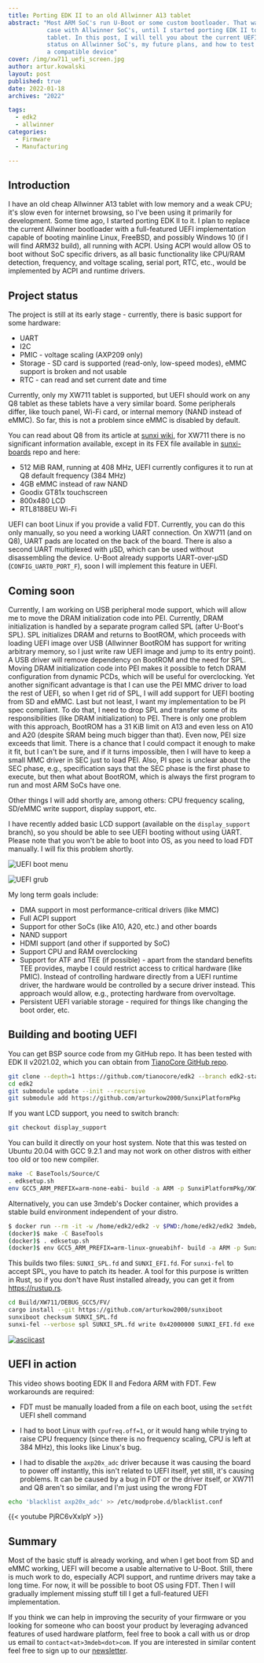```yaml
---
title: Porting EDK II to an old Allwinner A13 tablet
abstract: "Most ARM SoC's run U-Boot or some custom bootloader. That was the
           case with Allwinner SoC's, until I started porting EDK II to my A13
           tablet. In this post, I will tell you about the current UEFI support
           status on Allwinner SoC's, my future plans, and how to test UEFI on
           a compatible device"
cover: /img/xw711_uefi_screen.jpg
author: artur.kowalski
layout: post
published: true
date: 2022-01-18
archives: "2022"

tags:
  - edk2
  - allwinner
categories:
  - Firmware
  - Manufacturing

---
```


## Introduction

I have an old cheap Allwinner A13 tablet with low memory and a weak CPU; it's
slow even for internet browsing, so I've been using it primarily for
development. Some time ago, I started porting EDK II to it. I plan to replace
the current Allwinner bootloader with a full-featured UEFI implementation
capable of booting mainline Linux, FreeBSD, and possibly Windows 10 (if I will
find ARM32 build), all running with ACPI. Using ACPI would allow OS to boot
without SoC specific drivers, as all basic functionality like CPU/RAM detection,
frequency, and voltage scaling, serial port, RTC, etc., would be implemented by
ACPI and runtime drivers.

## Project status

The project is still at its early stage - currently, there is basic support for
some hardware:

- UART
- I2C
- PMIC - voltage scaling (AXP209 only)
- Storage - SD card is supported (read-only, low-speed modes), eMMC support is
  broken and not usable
- RTC - can read and set current date and time

Currently, only my XW711 tablet is supported, but UEFI should work on any Q8
tablet as these tablets have a very similar board. Some peripherals differ, like
touch panel, Wi-Fi card, or internal memory (NAND instead of eMMC). So far, this
is not a problem since eMMC is disabled by default.

You can read about Q8 from its article at
[sunxi wiki](https://linux-sunxi.org/Q8), for XW711 there is no significant
information available, except in its FEX file available in
[sunxi-boards](https://github.com/linux-sunxi/sunxi-boards/blob/master/sys_config/a13/szenio_1207c4.fex)
repo and here:

- 512 MiB RAM, running at 408 MHz, UEFI currently configures it to run at Q8
  default frequency (384 MHz)
- 4GB eMMC instead of raw NAND
- Goodix GT81x touchscreen
- 800x480 LCD
- RTL8188EU Wi-Fi

UEFI can boot Linux if you provide a valid FDT. Currently, you can do this only
manually, so you need a working UART connection. On XW711 (and on Q8), UART pads
are located on the back of the board. There is also a second UART multiplexed
with µSD, which can be used without disassembling the device. U-Boot already
supports UART-over-µSD (`CONFIG_UART0_PORT_F`), soon I will implement this
feature in UEFI.

## Coming soon

Currently, I am working on USB peripheral mode support, which will allow me to
move the DRAM initialization code into PEI. Currently, DRAM initialization is
handled by a separate program called SPL (after U-Boot's SPL). SPL initializes
DRAM and returns to BootROM, which proceeds with loading UEFI image over USB
(Allwinner BootROM has support for writing arbitrary memory, so I just write raw
UEFI image and jump to its entry point). A USB driver will remove dependency on
BootROM and the need for SPL. Moving DRAM initialization code into PEI makes it
possible to fetch DRAM configuration from dynamic PCDs, which will be useful for
overclocking. Yet another significant advantage is that I can use the PEI MMC
driver to load the rest of UEFI, so when I get rid of SPL, I will add support
for UEFI booting from SD and eMMC. Last but not least, I want my implementation
to be PI spec compliant. To do that, I need to drop SPL and transfer some of its
responsibilities (like DRAM initialization) to PEI. There is only one problem
with this approach, BootROM has a 31 KiB limit on A13 and even less on A10 and
A20 (despite SRAM being much bigger than that). Even now, PEI size exceeds that
limit. There is a chance that I could compact it enough to make it fit, but I
can't be sure, and if it turns impossible, then I will have to keep a small MMC
driver in SEC just to load PEI. Also, PI spec is unclear about the SEC phase,
e.g., specification says that the SEC phase is the first phase to execute, but
then what about BootROM, which is always the first program to run and most ARM
SoCs have one.

Other things I will add shortly are, among others: CPU frequency scaling,
SD/eMMC write support, display support, etc.

I have recently added basic LCD support (available on the `display_support`
branch), so you should be able to see UEFI booting without using UART. Please
note that you won't be able to boot into OS, as you need to load FDT manually. I
will fix this problem shortly.

![UEFI boot menu](/img/xw711_uefi_screen.jpg)

![UEFI grub](/img/xw711_uefi_grub.jpg)

My long term goals include:

- DMA support in most performance-critical drivers (like MMC)
- Full ACPI support
- Support for other SoCs (like A10, A20, etc.) and other boards
- NAND support
- HDMI support (and other if supported by SoC)
- Support CPU and RAM overclocking
- Support for ATF and TEE (if possible) - apart from the standard benefits TEE
  provides, maybe I could restrict access to critical hardware (like PMIC).
  Instead of controlling hardware directly from a UEFI runtime driver, the
  hardware would be controlled by a secure driver instead. This approach would
  allow, e.g., protecting hardware from overvoltage.
- Persistent UEFI variable storage - required for things like changing the boot
  order, etc.

## Building and booting UEFI

You can get BSP source code from
my GitHub repo. It has been tested with EDK II v2021.02, which you can obtain
from [TianoCore GitHub repo](https://github.com/tianocore/edk2/).

```bash
git clone --depth=1 https://github.com/tianocore/edk2 --branch edk2-stable202102
cd edk2
git submodule update --init --recursive
git submodule add https://github.com/arturkow2000/SunxiPlatformPkg
```

If you want LCD support, you need to switch branch:

```bash
git checkout display_support
```

You can build it directly on your host system. Note that this was tested on
Ubuntu 20.04 with GCC 9.2.1 and may not work on other distros with either too
old or too new compiler.

```bash
make -C BaseTools/Source/C
. edksetup.sh
env GCC5_ARM_PREFIX=arm-none-eabi- build -a ARM -p SunxiPlatformPkg/XW711.dsc -t GCC5
```

Alternatively, you can use 3mdeb's Docker container, which provides a stable
build environment independent of your distro.

```bash
$ docker run --rm -it -w /home/edk2/edk2 -v $PWD:/home/edk2/edk2 3mdeb/edk2 /bin/bash
(docker)$ make -C BaseTools
(docker)$ . edksetup.sh
(docker)$ env GCC5_ARM_PREFIX=arm-linux-gnueabihf- build -a ARM -p SunxiPlatformPkg/XW711.dsc -t GCC5
```

This builds two files: `SUNXI_SPL.fd` and `SUNXI_EFI.fd`. For `sunxi-fel` to
accept SPL, you have to patch its header. A tool for this purpose is written in
Rust, so if you don't have Rust installed already, you can get it from
<https://rustup.rs>.

```bash
cd Build/XW711/DEBUG_GCC5/FV/
cargo install --git https://github.com/arturkow2000/sunxiboot
sunxiboot checksum SUNXI_SPL.fd
sunxi-fel --verbose spl SUNXI_SPL.fd write 0x42000000 SUNXI_EFI.fd exe 0x42000000
```

[![asciicast](https://asciinema.org/a/pCr0fQKHnBFRhHyWjC9ml3Gcz.svg)](https://asciinema.org/a/pCr0fQKHnBFRhHyWjC9ml3Gcz?speed=1)

## UEFI in action

This video shows booting EDK II and Fedora ARM with FDT. Few workarounds are
required:

- FDT must be manually loaded from a file on each boot, using the `setfdt` UEFI
  shell command

- I had to boot Linux with `cpufreq.off=1`, or it would hang while trying to
  raise CPU frequency (since there is no frequency scaling, CPU is left at 384
  MHz), this looks like Linux's bug.

- I had to disable the `axp20x_adc` driver because it was causing the board to
  power off instantly, this isn't related to UEFI itself, yet still, it's
  causing problems. It can be caused by a bug in FDT or the driver itself, or
  XW711 and Q8 aren't so similar, and I'm just using the wrong FDT

```bash
echo 'blacklist axp20x_adc' >> /etc/modprobe.d/blacklist.conf
```

{{< youtube PjRC6vXxlpY >}}

## Summary

Most of the basic stuff is already working, and when I get boot from SD and eMMC
working, UEFI will become a usable alternative to U-Boot. Still, there is much
work to do, especially ACPI support, and runtime drivers may take a long time.
For now, it will be possible to boot OS using FDT. Then I will gradually
implement missing stuff till I get a full-featured UEFI implementation.

If you think we can help in improving the security of your firmware or you
looking for someone who can boost your product by leveraging advanced features
of used hardware platform, feel free to book a call with us or drop us email to
`contact<at>3mdeb<dot>com`. If you are interested in similar content feel free
to sign up to our
[newsletter](https://newsletter.3mdeb.com/subscription/PW6XnCeK6).
